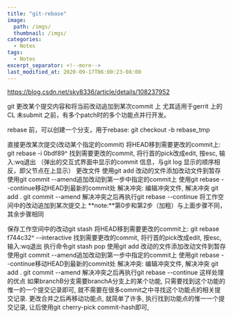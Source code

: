 ```yaml
---
title: "git-rebase"
image: 
  path: /imgs/ 
  thumbnail: /imgs/ 
categories:
  - Notes
tags:
  - Notes
excerpt_separator: <!--more-->
last_modified_at: 2020-09-17T06:00:23-08:00
---
```


https://blog.csdn.net/sky8336/article/details/108237952

git 更改某个提交内容和将当前改动追加到某次commit 上
尤其适用于gerrit 上的CL 未submit 之前，有多个patch时的多个功能点并行开发。

rebase 前，可以创建一个分支，用于rebase:
git checkout -b rebase_tmp

直接更改某次提交(改动某个指定的commit)
将HEAD移到需要更改的commit上:
git rebase -i 0bdf89^
找到需要更改的commit, 将行首的pick改成edit, 按esc, 输入:wq退出
（弹出的交互式界面中显示的commit 信息，与git log 显示的顺序相反，即父节点在上显示）
更改文件
使用git add 改动的文件添加改动文件到暂存
使用git commit --amend追加改动到第一步中指定的commit上
使用git rebase --continue移动HEAD到最新的commit处
解决冲突:
编辑冲突文件, 解决冲突
git add .
git commit --amend
解决冲突之后再执行git rebase --continue
将工作空间中的改动追加到某次提交上
**note:**第0步和第2步（加粗）与上面步骤不同，其余步骤相同

保存工作空间中的改动git stash
将HEAD移到需要更改的commit上:
git rebase f744c32^ --interactive
找到需要更改的commit, 将行首的pick改成edit, 按esc, 输入:wq退出
执行命令git stash pop
使用git add 改动的文件添加改动文件到暂存
使用git commit --amend追加改动到第一步中指定的commit上
使用git rebase --continue移动HEAD到最新的commit处
解决冲突:
编辑冲突文件, 解决冲突
git add .
git commit --amend
解决冲突之后再执行git rebase --continue
这样处理的优点
如果branchB分支需要branchA分支上的某个功能, 只需要找到这个功能的惟一的一个提交记录即可, 就不需要在很多commit之中寻找这个功能点的相关提交记录. 更改合并之后再移动功能点, 就简单了许多, 执行找到功能点的惟一一个提交记录, 让后使用git cherry-pick commit-hash即可,